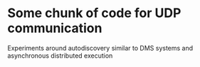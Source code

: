 # Some chunk of code for UDP communication
Experiments around autodiscovery similar to DMS systems
and asynchronous distributed execution
